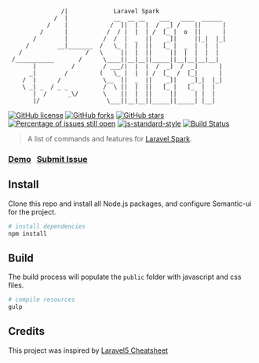 ```                 
               /|             Laravel Spark
             /  |             __  __ __    ___   ____  ______
           /    |            /  ]|  |  |  /  _] /    ||      |
         /      |           /  / |  |  | /  [_ |  o  ||      |
       /        |          /  /  |  _  ||    _]|     ||_|  |_|
     /        __|_______  /   \_ |  |  ||   [_ |  _  |  |  |
   /                  /   \     ||  |  ||     ||  |  |  |  |
 /___________       /      \____||__|__||_____||__|__|__|__|
       |          /        / ___/|  |  |  /  _]  /  _]      |
      _|        /         (   \_ |  |  | /  [_  /  [_|      |
    /  |      /            \__  ||  _  ||    _]|    _]_|  |_|
    \ _| _  / _ _          /  \ ||  |  ||   [_ |   [_  |  |
       |  /      _\/       \    ||  |  ||     ||     | |  |
       |/                   \___||__|__||_____||_____| |__|

```

[![GitHub license](https://img.shields.io/badge/license-MIT-blue.svg)](https://raw.githubusercontent.com/websemantics/laravel-spark-cheatsheet/master/LICENSE) [![GitHub forks](https://img.shields.io/github/forks/websemantics/laravel-spark-cheatsheet.svg)](https://github.com/websemantics/laravel-spark-cheatsheet/network) [![GitHub stars](https://img.shields.io/github/stars/websemantics/laravel-spark-cheatsheet.svg)](https://github.com/websemantics/laravel-spark-cheatsheet/stargazers)
[![Percentage of issues still open](http://isitmaintained.com/badge/open/websemantics/laravel-spark-cheatsheet.svg)](http://isitmaintained.com/project/websemantics/laravel-spark-cheatsheet "Percentage of issues still open")
[![js-standard-style](https://img.shields.io/badge/code%20style-standard-brightgreen.svg)](http://standardjs.com/) [![Build Status](https://travis-ci.org/websemantics/laravel-spark-cheatsheet.svg?branch=master)](https://travis-ci.org/websemantics/laravel-spark-cheatsheet)

> A list of commands and features for [Laravel Spark](https://spark.laravel.com/).

### [Demo](http://websemantics.github.io/laravel-spark-cheatsheet)&nbsp;&nbsp;&nbsp;[Submit Issue](https://github.com/websemantics/laravel-spark-cheatsheet/issues)

## Install

Clone this repo and install all Node.js packages, and configure Semantic-ui for the project.

``` bash
# install dependencies
npm install
```


## Build

The build process will populate the `public` folder with javascript and css files.

``` bash
# compile resources
gulp
```


## Credits

This project was inspired by [Laravel5 Cheatsheet](https://github.com/summerblue/laravel5-cheatsheet)
